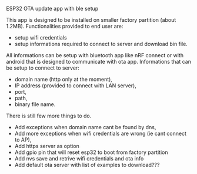 ESP32 OTA update app with ble setup

This app is designed to be installed on smaller factory partition (about 1.2MB). Functionalities provided to end user are:
- setup wifi credentials
- setup informations required to connect to server and download bin file.

All informations can be setup with bluetooth app like nRF connect or with android that is designed to communicate with ota app.
Informations that can be setup to connect to server:
- domain name (http only at the moment),
- IP address (provided to connect with LAN server),
- port,
- path,
- binary file name.

There is still few more things to do.
- Add exceptions when domain name cant be found by dns,
- Add more exceptions when wifi credentials are wrong (ie cant connect to AP),
- Add https server as option
- Add gpio pin that will reset esp32 to boot from factory partition
- Add nvs save and retrive wifi credentials and ota info
- Add default ota server with list of examples to download???